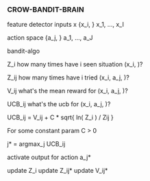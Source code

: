 ### CROW-BANDIT-BRAIN


feature detector inputs x   {x_i, } x_1, ..., x_I

action space {a_j, } a_1, ..., a_J

bandit-algo

Z_i    how many times have i seen situation (x_i, )?
    
Z_ij   how many times have i tried (x_i, a_j, )? 
    
V_ij   what's the mean reward for (x_i, a_j, )?
    
    
UCB_ij    what's the ucb for (x_i, a_j, )?

UCB_ij = V_ij + C * sqrt{ ln( Z_i ) / Zij }

For some constant param C > 0

j* = argmax_j UCB_ij

activate output for action a_j*


update Z_i
update Z_ij*
update V_ij* 



